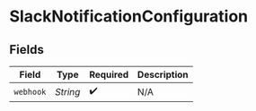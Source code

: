 # SlackNotificationConfiguration


## Fields

| Field              | Type               | Required           | Description        |
| ------------------ | ------------------ | ------------------ | ------------------ |
| `webhook`          | *String*           | :heavy_check_mark: | N/A                |